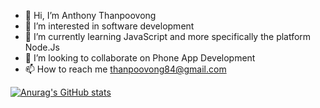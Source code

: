 - 👋 Hi, I’m Anthony Thanpoovong 
- 👀 I’m interested in software development 
- 🌱 I’m currently learning JavaScript and more specifically the platform Node.Js
- 💞️ I’m looking to collaborate on Phone App Development
- 📫 How to reach me thanpoovong84@gmail.com

<!---
anthonythanpoovong/anthonythanpoovong is a ✨ special ✨ repository because its `README.md` (this file) appears on your GitHub profile.
You can click the Preview link to take a look at your changes.
--->

[![Anurag's GitHub stats](https://github-readme-stats.vercel.app/api?username=anthonythanpoovong)](https://github.com/anuraghazra/github-readme-stats)
